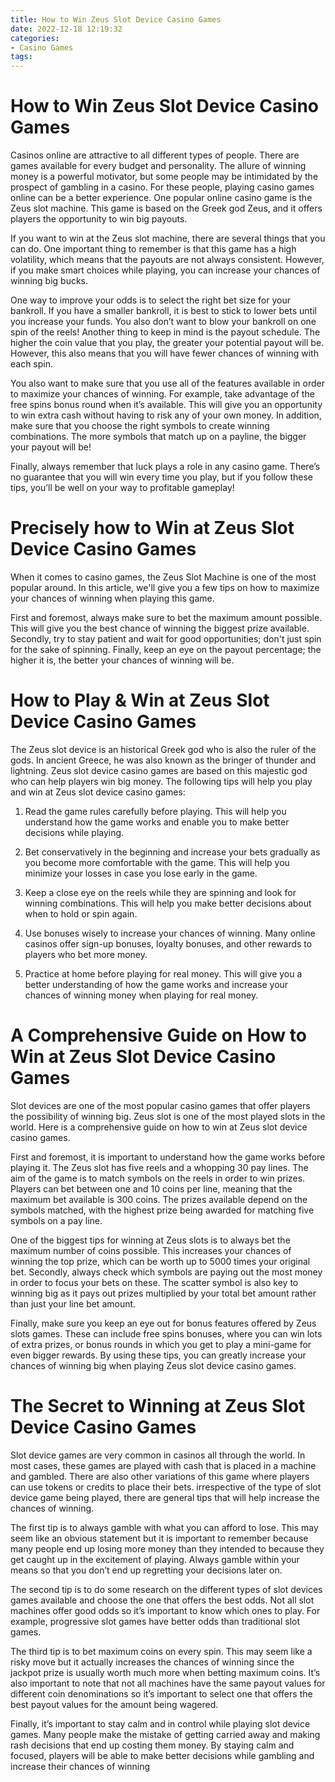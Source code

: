 ```yaml
---
title: How to Win Zeus Slot Device Casino Games
date: 2022-12-18 12:19:32
categories:
- Casino Games
tags:
---
```



#  How to Win Zeus Slot Device Casino Games

Casinos online are attractive to all different types of people. There are games available for every budget and personality. The allure of winning money is a powerful motivator, but some people may be intimidated by the prospect of gambling in a casino. For these people, playing casino games online can be a better experience. One popular online casino game is the Zeus slot machine. This game is based on the Greek god Zeus, and it offers players the opportunity to win big payouts.

If you want to win at the Zeus slot machine, there are several things that you can do. One important thing to remember is that this game has a high volatility, which means that the payouts are not always consistent. However, if you make smart choices while playing, you can increase your chances of winning big bucks.

One way to improve your odds is to select the right bet size for your bankroll. If you have a smaller bankroll, it is best to stick to lower bets until you increase your funds. You also don’t want to blow your bankroll on one spin of the reels! Another thing to keep in mind is the payout schedule. The higher the coin value that you play, the greater your potential payout will be. However, this also means that you will have fewer chances of winning with each spin.

You also want to make sure that you use all of the features available in order to maximize your chances of winning. For example, take advantage of the free spins bonus round when it’s available. This will give you an opportunity to win extra cash without having to risk any of your own money. In addition, make sure that you choose the right symbols to create winning combinations. The more symbols that match up on a payline, the bigger your payout will be!

Finally, always remember that luck plays a role in any casino game. There’s no guarantee that you will win every time you play, but if you follow these tips, you’ll be well on your way to profitable gameplay!

#  Precisely how to Win at Zeus Slot Device Casino Games 

When it comes to casino games, the Zeus Slot Machine is one of the most popular around. In this article, we'll give you a few tips on how to maximize your chances of winning when playing this game.

First and foremost, always make sure to bet the maximum amount possible. This will give you the best chance of winning the biggest prize available. Secondly, try to stay patient and wait for good opportunities; don't just spin for the sake of spinning. Finally, keep an eye on the payout percentage; the higher it is, the better your chances of winning will be.

#  How to Play & Win at Zeus Slot Device Casino Games

The Zeus slot device is an historical Greek god who is also the ruler of the gods. In ancient Greece, he was also known as the bringer of thunder and lightning. Zeus slot device casino games are based on this majestic god who can help players win big money. The following tips will help you play and win at Zeus slot device casino games:

1. Read the game rules carefully before playing. This will help you understand how the game works and enable you to make better decisions while playing.

2. Bet conservatively in the beginning and increase your bets gradually as you become more comfortable with the game. This will help you minimize your losses in case you lose early in the game.

3. Keep a close eye on the reels while they are spinning and look for winning combinations. This will help you make better decisions about when to hold or spin again.

4. Use bonuses wisely to increase your chances of winning. Many online casinos offer sign-up bonuses, loyalty bonuses, and other rewards to players who bet more money.

5. Practice at home before playing for real money. This will give you a better understanding of how the game works and increase your chances of winning money when playing for real money.

#  A Comprehensive Guide on How to Win at Zeus Slot Device Casino Games

Slot devices are one of the most popular casino games that offer players the possibility of winning big. Zeus slot is one of the most played slots in the world. Here is a comprehensive guide on how to win at Zeus slot device casino games.

First and foremost, it is important to understand how the game works before playing it. The Zeus slot has five reels and a whopping 30 pay lines. The aim of the game is to match symbols on the reels in order to win prizes. Players can bet between one and 10 coins per line, meaning that the maximum bet available is 300 coins. The prizes available depend on the symbols matched, with the highest prize being awarded for matching five symbols on a pay line.

One of the biggest tips for winning at Zeus slots is to always bet the maximum number of coins possible. This increases your chances of winning the top prize, which can be worth up to 5000 times your original bet. Secondly, always check which symbols are paying out the most money in order to focus your bets on these. The scatter symbol is also key to winning big as it pays out prizes multiplied by your total bet amount rather than just your line bet amount.

Finally, make sure you keep an eye out for bonus features offered by Zeus slots games. These can include free spins bonuses, where you can win lots of extra prizes, or bonus rounds in which you get to play a mini-game for even bigger rewards. By using these tips, you can greatly increase your chances of winning big when playing Zeus slot device casino games.

#  The Secret to Winning at Zeus Slot Device Casino Games

Slot device games are very common in casinos all through the world. In most cases, these games are played with cash that is placed in a machine and gambled. There are also other variations of this game where players can use tokens or credits to place their bets. irrespective of the type of slot device game being played, there are general tips that will help increase the chances of winning.

The first tip is to always gamble with what you can afford to lose. This may seem like an obvious statement but it is important to remember because many people end up losing more money than they intended to because they get caught up in the excitement of playing. Always gamble within your means so that you don’t end up regretting your decisions later on.

The second tip is to do some research on the different types of slot devices games available and choose the one that offers the best odds. Not all slot machines offer good odds so it’s important to know which ones to play. For example, progressive slot games have better odds than traditional slot games.

The third tip is to bet maximum coins on every spin. This may seem like a risky move but it actually increases the chances of winning since the jackpot prize is usually worth much more when betting maximum coins. It’s also important to note that not all machines have the same payout values for different coin denominations so it’s important to select one that offers the best payout values for the amount being wagered.

Finally, it’s important to stay calm and in control while playing slot device games. Many people make the mistake of getting carried away and making rash decisions that end up costing them money. By staying calm and focused, players will be able to make better decisions while gambling and increase their chances of winning